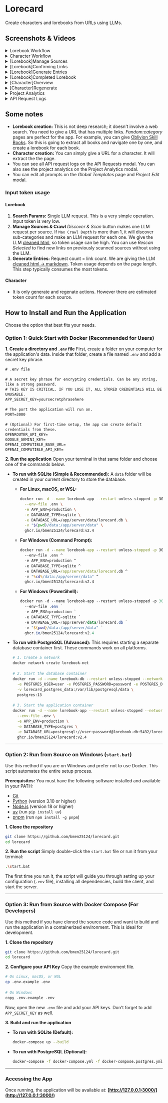 # Lorecard

Create characters and lorebooks from URLs using LLMs.

## Screenshots & Videos

<details>
  <summary>Lorebook Workflow</summary>
  
  *A video demonstrating the main workflow of creating a lorebook from a URL*

https://github.com/user-attachments/assets/d34efdb7-a5ec-4c9c-ab2b-b633fa59b3ca

</details>

<details>
  <summary>Character Workflow</summary>
  
  *A video demonstrating the main workflow of creating a character from a URL*

https://github.com/user-attachments/assets/abd86ee8-b347-40f2-a768-cb83d5607d1f

</details>

<details>
  <summary>[Lorebook]Manage Sources</summary>
  
  ![Lorebook Manage Sources](showcase/lorebook-manage-sources.png)

  ![Lorebook Edit Sources](showcase/lorebook-edit-source.png)
  
</details>

<details>
  <summary>[Lorebook]Confirming Links</summary>
  
  ![Lorebook Confirming Links](showcase/lorebook-confirm-links.png)
  
</details>

<details>
  <summary>[Lorebook]Generate Entries</summary>
  
  ![Lorebook Generate Entries](showcase/lorebook-generate-entries.png)
  
</details>

<details>
  <summary>[Lorebook]Completed Lorebook</summary>
  
  *The final generated lorebook, structured and ready for use.*
  
  ![Completed Lorebook](showcase/lorebook-complete.png)
</details>

<details>
  <summary>[Character]Overview</summary>
  
  ![Character Overview](showcase/character-complete.png)
  
</details>

<details>
  <summary>[Character]Regenerate</summary>
  
  ![Character Regenerate](showcase/character-regenerate.png)
  
</details>

<details>
  <summary>Project Analytics</summary>
  
  ![Project Analytics](showcase/project-analytics.png)
  
</details>

<details>
  <summary>API Request Logs</summary>
  
  ![API Request Logs](showcase/api-request-logs.png)
  
</details>

## Some notes
- **Lorebook creation:** This is not deep research; it doesn't involve a web search. You need to give a URL that has multiple links. _Fandom:category_ pages are perfect for the app. For example, you can give [Oblivion Skill Books](https://elderscrolls.fandom.com/wiki/Category:Oblivion:_Skill_Books). So this is going to extract all books and navigate one by one, and create a lorebook for each book.
- **Character creation:** You can simply give a URL for a character. It will extract the the page.
- You can see all API request logs on the API Requests modal. You can also see the project analytics on the Project Analytics modal.
- You can edit all prompts on the _Global Templates_ page and _Project Edit_ modal.

### Input token usage
#### Lorebook
1. **Search Params:** Single LLM request. This is a very simple operation. Input token is very low.
2. **Manage Sources & Crawl** _Discover & Scan_ button makes one LLM request per source. If `Max Crawl Depth` is more than 1, it will discover sub-categories and make an LLM request for each one. We give the LLM [cleaned html](https://github.com/bmen25124/lorecard/blob/main/server/src/services/scraper.py#L8), so token usage can be high. You can use _Rescan Selected_ to find new links on previously scanned sources without using the LLM.
3. **Generate Entries:** Request count = link count. We are giving the LLM [cleaned html -> markdown](https://github.com/bmen25124/lorecard/blob/main/server/src/services/scraper.py#L111). Token usage depends on the page length. This step typically consumes the most tokens.

#### Character
- It is only generate and regenate actions. However there are estimated token count for each source.

## How to Install and Run the Application

Choose the option that best fits your needs.

### Option 1: Quick Start with Docker (Recommended for Users)

**1. Create a directory and `.env` file**
First, create a folder on your computer for the application's data. Inside that folder, create a file named `.env` and add a secret key phrase.

```env
# .env file

# A secret key phrase for encrypting credentials. Can be any string, like a strong password.
# THIS KEY IS CRITICAL. IF YOU LOSE IT, ALL STORED CREDENTIALS WILL BE UNUSABLE.
APP_SECRET_KEY=yoursecretphrasehere

# The port the application will run on.
PORT=3000

# (Optional) For first-time setup, the app can create default credentials from these.
OPENROUTER_API_KEY=
GOOGLE_GEMINI_KEY=
OPENAI_COMPATIBLE_BASE_URL=
OPENAI_COMPATIBLE_API_KEY=
```

**2. Run the application**
Open your terminal in that same folder and choose one of the commands below.

*   **To run with SQLite (Simple & Recommended):**
    A `data` folder will be created in your current directory to store the database.

    *   **For Linux, macOS, or WSL:**
        ```bash
        docker run -d --name lorebook-app --restart unless-stopped -p 3000:3000 \
          --env-file .env \
          -e APP_ENV=production \
          -e DATABASE_TYPE=sqlite \
          -e DATABASE_URL=/app/server/data/lorecard.db \
          -v "$(pwd)/data:/app/server/data" \
          ghcr.io/bmen25124/lorecard:v2.4
        ```

    *   **For Windows (Command Prompt):**
        ```cmd
        docker run -d --name lorebook-app --restart unless-stopped -p 3000:3000 ^
          --env-file .env ^
          -e APP_ENV=production ^
          -e DATABASE_TYPE=sqlite ^
          -e DATABASE_URL=/app/server/data/lorecard.db ^
          -v "%cd%/data:/app/server/data" ^
          ghcr.io/bmen25124/lorecard:v2.4
        ```
        
    *   **For Windows (PowerShell):**
        ```powershell
        docker run -d --name lorebook-app --restart unless-stopped -p 3000:3000 `
          --env-file .env `
          -e APP_ENV=production `
          -e DATABASE_TYPE=sqlite `
          -e DATABASE_URL=/app/server/data/lorecard.db `
          -v "${pwd}/data:/app/server/data" `
          ghcr.io/bmen25124/lorecard:v2.4
        ```

*   **To run with PostgreSQL (Advanced):**
    This requires starting a separate database container first. These commands work on all platforms.

    ```bash
    # 1. Create a network
    docker network create lorebook-net

    # 2. Start the database container
    docker run -d --name lorebook-db --restart unless-stopped --network lorebook-net \
      -e POSTGRES_USER=user -e POSTGRES_PASSWORD=password -e POSTGRES_DB=lorecard \
      -v lorecard_postgres_data:/var/lib/postgresql/data \
      postgres:13

    # 3. Start the application container
    docker run -d --name lorebook-app --restart unless-stopped --network lorebook-net -p 3000:3000 \
      --env-file .env \
      -e APP_ENV=production \
      -e DATABASE_TYPE=postgres \
      -e DATABASE_URL=postgresql://user:password@lorebook-db:5432/lorecard \
      ghcr.io/bmen25124/lorecard:v2.4
    ```

---

### Option 2: Run from Source on Windows (`start.bat`)

Use this method if you are on Windows and prefer not to use Docker. This script automates the entire setup process.

**Prerequisites:**
You must have the following software installed and available in your PATH:
-   [Git](https://git-scm.com/downloads)
-   [Python](https://www.python.org/downloads/) (version 3.10 or higher)
-   [Node.js](https://nodejs.org/) (version 18 or higher)
-   [uv](https://github.com/astral-sh/uv) (run `pip install uv`)
-   [pnpm](https://pnpm.io/installation) (run `npm install -g pnpm`)

**1. Clone the repository**
```bash
git clone https://github.com/bmen25124/lorecard.git
cd lorecard
```

**2. Run the script**
Simply double-click the `start.bat` file or run it from your terminal:
```bash
.\start.bat
```
The first time you run it, the script will guide you through setting up your configuration (`.env` file), installing all dependencies, build the client, and start the server.

---

### Option 3: Run from Source with Docker Compose (For Developers)

Use this method if you have cloned the source code and want to build and run the application in a containerized environment. This is ideal for development.

**1. Clone the repository**
```bash
git clone https://github.com/bmen25124/lorecard.git
cd lorecard
```

**2. Configure your API Key**
Copy the example environment file.
```bash
# On Linux, macOS, or WSL
cp .env.example .env

# On Windows
copy .env.example .env
```
Now, open the new `.env` file and add your API keys. Don't forget to add `APP_SECRET_KEY` as well.

**3. Build and run the application**

*   **To run with SQLite (Default):**
    ```bash
    docker-compose up --build
    ```

*   **To run with PostgreSQL (Optional):**
    ```bash
    docker-compose -f docker-compose.yml -f docker-compose.postgres.yml up --build
    ```

---

### Accessing the App

Once running, the application will be available at:
**[http://127.0.0.1:3000/](http://127.0.0.1:3000/)**
